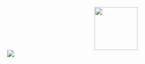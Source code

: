 <div id="header" align="center">
  <img src="https://media.giphy.com/media/du3J3cXyzhj75IOgvA/giphy.gif" width="100"/>
</div>

<div id="counter" alignt="center">
  <img src="https://komarev.com/ghpvc/?username=your-github-username&style=flat-square&color=blue" padding-left="100px"/>
</div>





